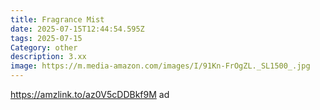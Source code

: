 ```yaml
---
title: Fragrance Mist
date: 2025-07-15T12:44:54.595Z
tags: 2025-07-15
Category: other
description: 3.xx
image: https://m.media-amazon.com/images/I/91Kn-FrOgZL._SL1500_.jpg
---
```

https://amzlink.to/az0V5cDDBkf9M ad